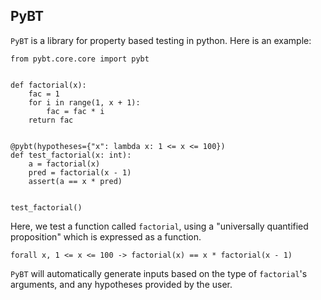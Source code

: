 ## PyBT

`PyBT` is a library for property based testing in python. Here is an example: 

```
from pybt.core.core import pybt


def factorial(x):
    fac = 1
    for i in range(1, x + 1):
        fac = fac * i
    return fac


@pybt(hypotheses={"x": lambda x: 1 <= x <= 100})
def test_factorial(x: int):
    a = factorial(x)
    pred = factorial(x - 1)
    assert(a == x * pred)


test_factorial()
```

Here, we test a function called `factorial`, using a "universally quantified proposition" which is expressed as a function. 
```
forall x, 1 <= x <= 100 -> factorial(x) == x * factorial(x - 1)
``` 

`PyBT` will automatically generate inputs based on the type of `factorial`'s arguments, and any hypotheses provided by the user. 
